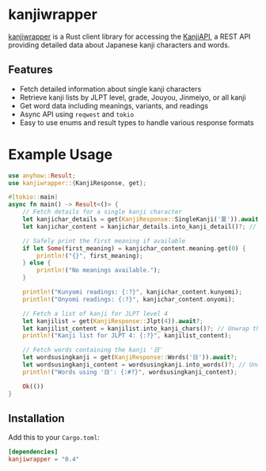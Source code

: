 # kanjiwrapper

[kanjiwrapper](https://crates.io/crates/kanjiwrapper) is a Rust client library for accessing the [KanjiAPI](https://kanjiapi.dev/), a REST API providing detailed data about Japanese kanji characters and words.

## Features

- Fetch detailed information about single kanji characters
- Retrieve kanji lists by JLPT level, grade, Jouyou, Jinmeiyo, or all kanji
- Get word data including meanings, variants, and readings
- Async API using `reqwest` and `tokio`
- Easy to use enums and result types to handle various response formats

# Example Usage

```rust
use anyhow::Result;
use kanjiwrapper::{KanjiResponse, get};

#[tokio::main]
async fn main() -> Result<()> {
    // Fetch details for a single kanji character
    let kanjichar_details = get(KanjiResponse::SingleKanji('夏')).await?;
    let kanjichar_content = kanjichar_details.into_kanji_detail()?; // Unwrap the KanjiDetail struct

    // Safely print the first meaning if available
    if let Some(first_meaning) = kanjichar_content.meaning.get(0) {
        println!("{}", first_meaning);
    } else {
        println!("No meanings available.");
    }

    println!("Kunyomi readings: {:?}", kanjichar_content.kunyomi);
    println!("Onyomi readings: {:?}", kanjichar_content.onyomi);

    // Fetch a list of kanji for JLPT level 4
    let kanjilist = get(KanjiResponse::Jlpt(4)).await?;
    let kanjilist_content = kanjilist.into_kanji_chars()?; // Unwrap the Vec<String>
    println!("Kanji list for JLPT 4: {:?}", kanjilist_content);

    // Fetch words containing the kanji '日'
    let wordsusingkanji = get(KanjiResponse::Words('日')).await?;
    let wordsusingkanji_content = wordsusingkanji.into_words()?; // Unwrap the Vec<Word>
    println!("Words using '日': {:#?}", wordsusingkanji_content);

    Ok(())
}
```

## Installation

Add this to your `Cargo.toml`:

```toml
[dependencies]
kanjiwrapper = "0.4"
